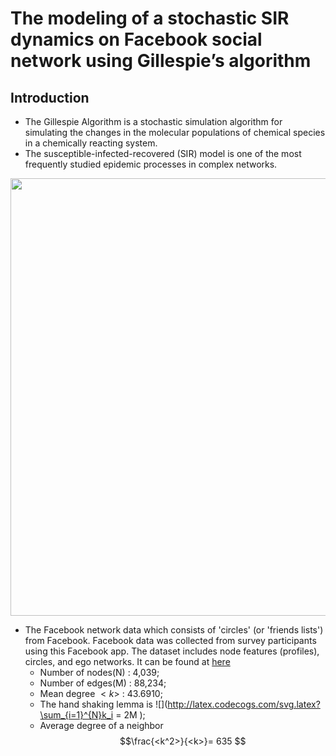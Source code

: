 The modeling of a stochastic SIR dynamics on Facebook social network using Gillespie’s algorithm
===
Introduction
---


* The Gillespie Algorithm is a stochastic simulation algorithm for simulating the changes in the molecular populations of chemical species in a chemically reacting system.
* The susceptible-infected-recovered (SIR) model is one of the most frequently studied epidemic processes in complex networks.

<p align="center"><img src = "https://github.com/ameliawu17/PersonalProject/blob/main/Gillespie%20SIR%20on%20Facebook%20network/SIR.png" width = 700><p>   
  
* The Facebook network data which consists of 'circles' (or 'friends lists') from Facebook. Facebook data was collected from survey participants using this Facebook app. The dataset includes node features (profiles), circles, and ego networks. It can be found at [here](https://snap.stanford.edu/data/ego-Facebook.html)  
    * Number of nodes(N) : 4,039; 
    * Number of edges(M) : 88,234; 
    * Mean degree $<k>$ :  43.6910; 
    * The hand shaking lemma is ![](http://latex.codecogs.com/svg.latex?\sum_{i=1}^{N}k_i = 2M ); 
    * Average degree of a neighbor $$\frac{<k^2>}{<k>}= 635 $$


  
